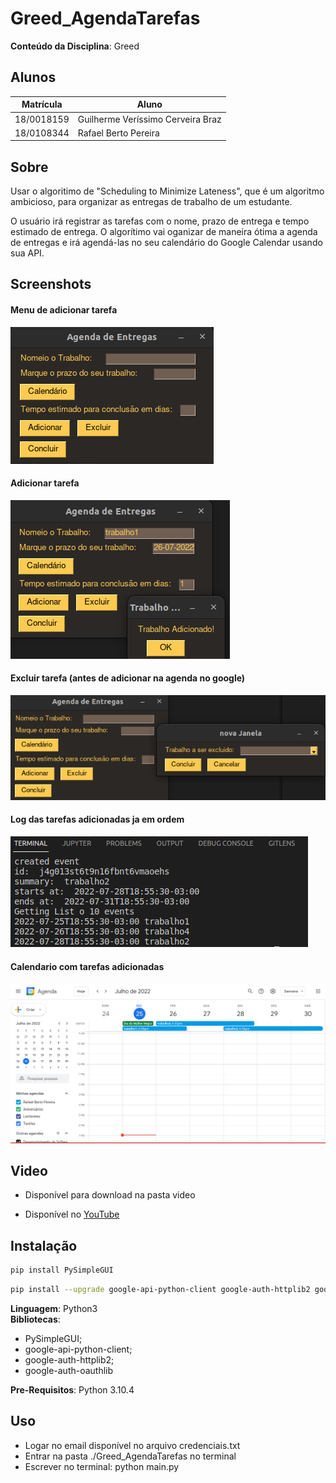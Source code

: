 # Greed_AgendaTarefas

**Conteúdo da Disciplina**: Greed<br>

## Alunos
|Matrícula | Aluno 
| -- | -- | 
| 18/0018159  |  Guilherme Veríssimo Cerveira Braz | 
| 18/0108344  |  Rafael Berto Pereira | 

## Sobre 
Usar o algoritimo de "Scheduling to Minimize Lateness", que é um algoritmo ambicioso, para organizar as entregas de trabalho de um estudante. 

O usuário irá registrar as tarefas com o nome, prazo de entrega e tempo estimado de entrega. O algorítimo vai oganizar de maneira ótima a agenda de entregas e irá agendá-las no seu calendário do Google Calendar usando sua API.



## Screenshots
#### Menu de adicionar tarefa
![adicionar](screenshots/MenuPrincipal.png)
#### Adicionar tarefa
![adicionar2](screenshots/Adicionar.png)
#### Excluir tarefa (antes de adicionar na agenda no google)
![adicionar3](screenshots/Excluir.png)
#### Log das tarefas adicionadas ja em ordem
![adicionar4](screenshots/Terminal.png)
#### Calendario com tarefas adicionadas
![adicionar5](screenshots/calendario.png)

## Video
- Disponível para download na pasta video

- Disponível no [YouTube](https://youtu.be/c5b0xakpRyA)

## Instalação 
```sh
pip install PySimpleGUI 
```

```sh 
pip install --upgrade google-api-python-client google-auth-httplib2 google-auth-oauthlib 
```

**Linguagem**: Python3 <br>
**Bibliotecas**: 
- PySimpleGUI; 
- google-api-python-client;
- google-auth-httplib2;
- google-auth-oauthlib<br>

**Pre-Requisitos**: Python 3.10.4 <br>

## Uso 
* Logar no email disponível no arquivo credenciais.txt
* Entrar na pasta ./Greed_AgendaTarefas no terminal
* Escrever no terminal: python main.py


